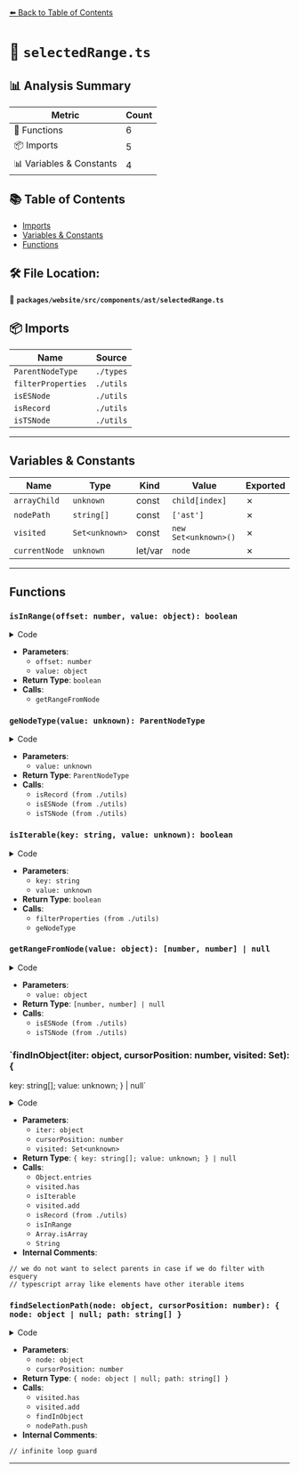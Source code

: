 [⬅️ Back to Table of Contents](../../../../../index.md)

# 📄 `selectedRange.ts`

## 📊 Analysis Summary

| Metric | Count |
|--------|-------|
| 🔧 Functions | 6 |
| 📦 Imports | 5 |
| 📊 Variables & Constants | 4 |

## 📚 Table of Contents

- [Imports](#imports)
- [Variables & Constants](#variables-constants)
- [Functions](#functions)

## 🛠️ File Location:
📂 **`packages/website/src/components/ast/selectedRange.ts`**

## 📦 Imports

| Name | Source |
|------|--------|
| `ParentNodeType` | `./types` |
| `filterProperties` | `./utils` |
| `isESNode` | `./utils` |
| `isRecord` | `./utils` |
| `isTSNode` | `./utils` |


---

## Variables & Constants

| Name | Type | Kind | Value | Exported |
|------|------|------|-------|----------|
| `arrayChild` | `unknown` | const | `child[index]` | ✗ |
| `nodePath` | `string[]` | const | `['ast']` | ✗ |
| `visited` | `Set<unknown>` | const | `new Set<unknown>()` | ✗ |
| `currentNode` | `unknown` | let/var | `node` | ✗ |


---

## Functions

### `isInRange(offset: number, value: object): boolean`

<details><summary>Code</summary>

```ts
function isInRange(offset: number, value: object): boolean {
  const range = getRangeFromNode(value);
  return !!range && offset > range[0] && offset <= range[1];
}
```
</details>

- **Parameters**:
  - `offset: number`
  - `value: object`
- **Return Type**: `boolean`
- **Calls**:
  - `getRangeFromNode`
### `geNodeType(value: unknown): ParentNodeType`

<details><summary>Code</summary>

```ts
function geNodeType(value: unknown): ParentNodeType {
  if (isRecord(value)) {
    return isESNode(value) ? 'esNode' : isTSNode(value) ? 'tsNode' : undefined;
  }
  return undefined;
}
```
</details>

- **Parameters**:
  - `value: unknown`
- **Return Type**: `ParentNodeType`
- **Calls**:
  - `isRecord (from ./utils)`
  - `isESNode (from ./utils)`
  - `isTSNode (from ./utils)`
### `isIterable(key: string, value: unknown): boolean`

<details><summary>Code</summary>

```ts
function isIterable(key: string, value: unknown): boolean {
  return filterProperties(key, value, geNodeType(value));
}
```
</details>

- **Parameters**:
  - `key: string`
  - `value: unknown`
- **Return Type**: `boolean`
- **Calls**:
  - `filterProperties (from ./utils)`
  - `geNodeType`
### `getRangeFromNode(value: object): [number, number] | null`

<details><summary>Code</summary>

```ts
function getRangeFromNode(value: object): [number, number] | null {
  if (isESNode(value)) {
    return value.range;
  }
  if (isTSNode(value)) {
    return [value.pos, value.end];
  }
  return null;
}
```
</details>

- **Parameters**:
  - `value: object`
- **Return Type**: `[number, number] | null`
- **Calls**:
  - `isESNode (from ./utils)`
  - `isTSNode (from ./utils)`
### `findInObject(iter: object, cursorPosition: number, visited: Set<unknown>): {
  key: string[];
  value: unknown;
} | null`

<details><summary>Code</summary>

```ts
function findInObject(
  iter: object,
  cursorPosition: number,
  visited: Set<unknown>,
): {
  key: string[];
  value: unknown;
} | null {
  const children = Object.entries(iter);
  for (const [name, child] of children) {
    // we do not want to select parents in case if we do filter with esquery
    if (visited.has(child) || name === 'parent' || !isIterable(name, child)) {
      continue;
    }
    visited.add(iter);

    if (isRecord(child)) {
      if (isInRange(cursorPosition, child)) {
        return {
          key: [name],
          value: child,
        };
      }
    } else if (Array.isArray(child)) {
      for (let index = 0; index < child.length; ++index) {
        const arrayChild: unknown = child[index];
        // typescript array like elements have other iterable items
        if (
          typeof index === 'number' &&
          isRecord(arrayChild) &&
          isInRange(cursorPosition, arrayChild)
        ) {
          return {
            key: [name, String(index)],
            value: arrayChild,
          };
        }
      }
    }
  }
  return null;
}
```
</details>

- **Parameters**:
  - `iter: object`
  - `cursorPosition: number`
  - `visited: Set<unknown>`
- **Return Type**: `{
  key: string[];
  value: unknown;
} | null`
- **Calls**:
  - `Object.entries`
  - `visited.has`
  - `isIterable`
  - `visited.add`
  - `isRecord (from ./utils)`
  - `isInRange`
  - `Array.isArray`
  - `String`
- **Internal Comments**:
```
// we do not want to select parents in case if we do filter with esquery
// typescript array like elements have other iterable items
```

### `findSelectionPath(node: object, cursorPosition: number): { node: object | null; path: string[] }`

<details><summary>Code</summary>

```ts
export function findSelectionPath(
  node: object,
  cursorPosition: number,
): { node: object | null; path: string[] } {
  const nodePath = ['ast'];
  const visited = new Set<unknown>();
  let currentNode: unknown = node;
  while (currentNode) {
    // infinite loop guard
    if (visited.has(currentNode)) {
      break;
    }
    visited.add(currentNode);

    const result = findInObject(currentNode, cursorPosition, visited);
    if (result) {
      currentNode = result.value;
      nodePath.push(...result.key);
    } else {
      return { node: currentNode, path: nodePath };
    }
  }
  return { node: null, path: nodePath };
}
```
</details>

- **Parameters**:
  - `node: object`
  - `cursorPosition: number`
- **Return Type**: `{ node: object | null; path: string[] }`
- **Calls**:
  - `visited.has`
  - `visited.add`
  - `findInObject`
  - `nodePath.push`
- **Internal Comments**:
```
// infinite loop guard
```


---
